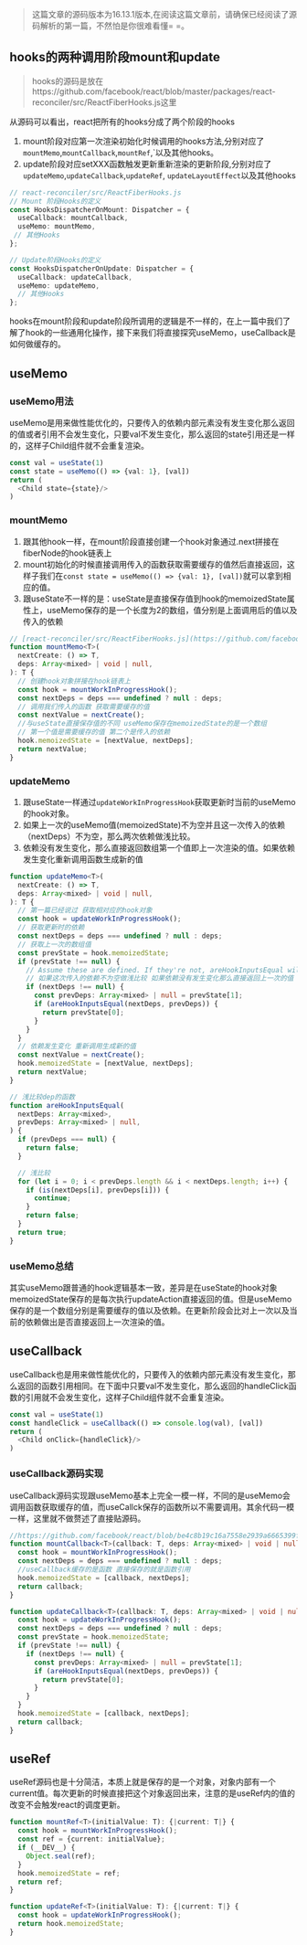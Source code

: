 >这篇文章的源码版本为16.13.1版本,在阅读这篇文章前，请确保已经阅读了源码解析的第一篇，不然怕是你很难看懂= =。

## hooks的两种调用阶段mount和update
> hooks的源码是放在https://github.com/facebook/react/blob/master/packages/react-reconciler/src/ReactFiberHooks.js这里

从源码可以看出，react把所有的hooks分成了两个阶段的hooks
1. mount阶段对应第一次渲染初始化时候调用的hooks方法,分别对应了`mountMemo`,`mountCallback`,`mountRef`,`以及其他hooks。
2. update阶段对应setXXX函数触发更新重新渲染的更新阶段,分别对应了`updateMemo`,`updateCallback`,`updateRef`, `updateLayoutEffect`以及其他hooks

```ts
// react-reconciler/src/ReactFiberHooks.js
// Mount 阶段Hooks的定义
const HooksDispatcherOnMount: Dispatcher = {
  useCallback: mountCallback,
  useMemo: mountMemo,
 // 其他Hooks
};

// Update阶段Hooks的定义
const HooksDispatcherOnUpdate: Dispatcher = {
  useCallback: updateCallback,
  useMemo: updateMemo,
  // 其他Hooks
};
```
hooks在mount阶段和update阶段所调用的逻辑是不一样的，在上一篇中我们了解了hook的一些通用化操作，接下来我们将直接探究useMemo，useCallback是如何做缓存的。

## useMemo

### useMemo用法
useMemo是用来做性能优化的，只要传入的依赖内部元素没有发生变化那么返回的值或者引用不会发生变化，只要val不发生变化，那么返回的state引用还是一样的，这样子Child组件就不会重复渲染。

```ts
const val = useState(1)
const state = useMemo(() => {val: 1}, [val])
return (
  <Child state={state}/>
)
```


### mountMemo
1. 跟其他hook一样，在mount阶段直接创建一个hook对象通过.next拼接在fiberNode的hook链表上
2. mount初始化的时候直接调用传入的函数获取需要缓存的值然后直接返回，这样子我们在`const state = useMemo(() => {val: 1}, [val])`就可以拿到相应的值。
3. 跟useState不一样的是：useState是直接保存值到hook的memoizedState属性上，useMemo保存的是一个长度为2的数组，值分别是上面调用后的值以及传入的依赖

```ts
// [react-reconciler/src/ReactFiberHooks.js](https://github.com/facebook/react/blob/be4c8b19c16a7558e2939a6665399f6f3202668e/packages/react-reconciler/src/ReactFiberHooks.js#L1389)
function mountMemo<T>(
  nextCreate: () => T,
  deps: Array<mixed> | void | null,
): T {
  // 创建hook对象拼接在hook链表上
  const hook = mountWorkInProgressHook();
  const nextDeps = deps === undefined ? null : deps;
  // 调用我们传入的函数 获取需要缓存的值
  const nextValue = nextCreate();
  //与useState直接保存值的不同 useMemo保存在memoizedState的是一个数组
  // 第一个值是需要缓存的值 第二个是传入的依赖
  hook.memoizedState = [nextValue, nextDeps];
  return nextValue;
}

```

### updateMemo
1. 跟useState一样通过`updateWorkInProgressHook`获取更新时当前的useMemo的hook对象。
2. 如果上一次的useMemo值(memoizedState)不为空并且这一次传入的依赖（nextDeps）不为空，那么两次依赖做浅比较。
3. 依赖没有发生变化，那么直接返回数组第一个值即上一次渲染的值。如果依赖发生变化重新调用函数生成新的值

```ts
function updateMemo<T>(
  nextCreate: () => T,
  deps: Array<mixed> | void | null,
): T {
  // 第一篇已经说过 获取相对应的hook对象
  const hook = updateWorkInProgressHook();
  // 获取更新时的依赖
  const nextDeps = deps === undefined ? null : deps;
  // 获取上一次的数组值
  const prevState = hook.memoizedState;
  if (prevState !== null) {
    // Assume these are defined. If they're not, areHookInputsEqual will warn.
    // 如果这次传入的依赖不为空做浅比较 如果依赖没有发生变化那么直接返回上一次的值
    if (nextDeps !== null) {
      const prevDeps: Array<mixed> | null = prevState[1];
      if (areHookInputsEqual(nextDeps, prevDeps)) {
        return prevState[0];
      }
    }
  }
  // 依赖发生变化 重新调用生成新的值
  const nextValue = nextCreate();
  hook.memoizedState = [nextValue, nextDeps];
  return nextValue;
}

// 浅比较dep的函数
function areHookInputsEqual(
  nextDeps: Array<mixed>,
  prevDeps: Array<mixed> | null,
) {
  if (prevDeps === null) {
    return false;
  }

  // 浅比较
  for (let i = 0; i < prevDeps.length && i < nextDeps.length; i++) {
    if (is(nextDeps[i], prevDeps[i])) {
      continue;
    }
    return false;
  }
  return true;
}

```

### useMemo总结
其实useMemo跟普通的hook逻辑基本一致，差异是在useState的hook对象memoizedState保存的是每次执行updateAction直接返回的值。但是useMemo保存的是一个数组分别是需要缓存的值以及依赖。在更新阶段会比对上一次以及当前的依赖做出是否直接返回上一次渲染的值。

## useCallback
useCallback也是用来做性能优化的，只要传入的依赖内部元素没有发生变化，那么返回的函数引用相同。在下面中只要val不发生变化，那么返回的handleClick函数的引用就不会发生变化，这样子Child组件就不会重复渲染。

```ts
const val = useState(1)
const handleClick = useCallback(() => console.log(val), [val])
return (
  <Child onClick={handleClick}/>
)

```

### useCallback源码实现
useCallback源码实现跟useMemo基本上完全一模一样，不同的是useMemo会调用函数获取缓存的值，而useCallck保存的函数所以不需要调用。其余代码一模一样，这里就不做赘述了直接贴源码。

```ts
//https://github.com/facebook/react/blob/be4c8b19c16a7558e2939a6665399f6f3202668e/packages/react-reconciler/src/ReactFiberHooks.js#L1366
function mountCallback<T>(callback: T, deps: Array<mixed> | void | null): T {
  const hook = mountWorkInProgressHook();
  const nextDeps = deps === undefined ? null : deps;
  //useCallback缓存的是函数 直接保存的就是函数引用
  hook.memoizedState = [callback, nextDeps];
  return callback;
}

function updateCallback<T>(callback: T, deps: Array<mixed> | void | null): T {
  const hook = updateWorkInProgressHook();
  const nextDeps = deps === undefined ? null : deps;
  const prevState = hook.memoizedState;
  if (prevState !== null) {
    if (nextDeps !== null) {
      const prevDeps: Array<mixed> | null = prevState[1];
      if (areHookInputsEqual(nextDeps, prevDeps)) {
        return prevState[0];
      }
    }
  }
  hook.memoizedState = [callback, nextDeps];
  return callback;
}
```

## useRef
useRef源码也是十分简洁，本质上就是保存的是一个对象，对象内部有一个current值。每次更新的时候直接把这个对象返回出来，注意的是useRef内的值的改变不会触发react的调度更新。

```ts
function mountRef<T>(initialValue: T): {|current: T|} {
  const hook = mountWorkInProgressHook();
  const ref = {current: initialValue};
  if (__DEV__) {
    Object.seal(ref);
  }
  hook.memoizedState = ref;
  return ref;
}

function updateRef<T>(initialValue: T): {|current: T|} {
  const hook = updateWorkInProgressHook();
  return hook.memoizedState;
}
```

